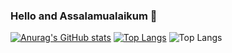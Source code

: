 ### Hello and Assalamualaikum 👋

[![Anurag's GitHub stats](https://github-readme-stats.vercel.app/api?username=Sakib063)](https://github.com/anuraghazra/github-readme-stats)
[![Top Langs](https://github-readme-stats.vercel.app/api/top-langs/?username=Sakib063)](https://github.com/anuraghazra/github-readme-stats)
![Top Langs](https://github-readme-stats.vercel.app/api/top-langs/?username=Sakib063&layout=compact)
